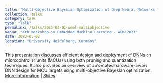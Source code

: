 ```yaml
---
title: "Multi-Objective Bayesian Optimization of Deep Neural Networks for Deployment on Microcontrollers"
collection: talks
category: talk
type: "Talk"
permalink: /talks/2023-03-02-weml-multiobjective
venue: "4th Workshop on Embedded Machine Learning - WEML2023"
date: 2023-03-02
location: "University Heidelberg, Germany"
---
```


This presentation discusses efficient design and deployment of DNNs on microcontroller units (MCUs) using both pruning and quantization techniques. It also provides an overview of automated hardware-aware DNN design for MCU targets using multi-objective Bayesian optimization.    
[More information](https://www.deepchip.org/weml2023) \| [Slides](../files/WEML_TinyML.pdf)
